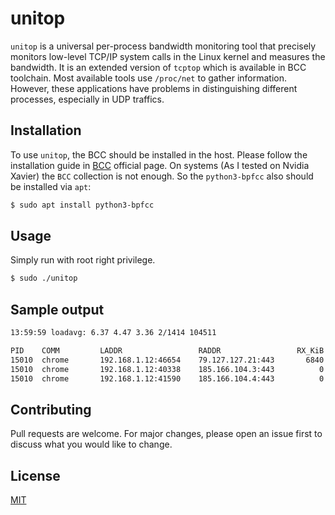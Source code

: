 # unitop

`unitop` is a universal per-process bandwidth monitoring tool that precisely monitors low-level TCP/IP system calls in the Linux kernel and measures the bandwidth. It is an extended version of `tcptop` which is available in BCC toolchain.
Most available tools use `/proc/net` to gather information. However, these applications have problems in distinguishing different processes, especially in UDP traffics.  

## Installation
To use `unitop`, the BCC should be installed in the host. Please follow the installation guide in [BCC](https://github.com/iovisor/bcc/blob/master/INSTALL.md) official page.
On systems (As I tested on Nvidia Xavier) the `BCC` collection is not enough. So the `python3-bpfcc` also should be installed via `apt`:
```bash
$ sudo apt install python3-bpfcc
``` 
## Usage
Simply run with root right privilege. 

```bash
$ sudo ./unitop
```
## Sample output
```bash
13:59:59 loadavg: 6.37 4.47 3.36 2/1414 104511

PID    COMM         LADDR                 RADDR                 RX_KiB TX_KiB
15010  chrome       192.168.1.12:46654    79.127.127.21:443       6840      0
15010  chrome       192.168.1.12:40338    185.166.104.3:443          0      0
15010  chrome       192.168.1.12:41590    185.166.104.4:443          0      0
```
## Contributing
Pull requests are welcome. For major changes, please open an issue first to discuss what you would like to change.

## License
[MIT](https://choosealicense.com/licenses/mit/)